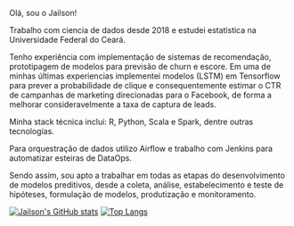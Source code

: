 Olá, sou o Jailson!

Trabalho com ciencia de dados desde 2018 e estudei estatística na Universidade Federal do Ceará.


Tenho experiência com implementação de sistemas de recomendação, prototipagem de modelos para previsão de churn e escore.
Em uma de minhas últimas experiencias implementei modelos (LSTM) em Tensorflow para prever a probabilidade de clique e consequentemente estimar o
CTR de campanhas de marketing direcionadas para o Facebook, de forma a melhorar consideravelmente a taxa de captura de leads.

Minha stack técnica inclui: R, Python, Scala e Spark, dentre outras tecnologias.

Para orquestração de dados utilizo Airflow e trabalho com Jenkins para automatizar esteiras de DataOps.

Sendo assim, sou apto a trabalhar em todas as etapas do desenvolvimento de modelos preditivos, desde a coleta, análise, estabelecimento e teste de hipóteses, formulação de modelos, produtização e monitoramento.



<script id='fiverr-seller-widget-script-ba63d1db-2daf-42a7-857e-e096ad9ba64e' src='https://widgets.fiverr.com/api/v1/seller/jailsonrodri848?widget_id=ba63d1db-2daf-42a7-857e-e096ad9ba64e' data-config='{"category_name":"Data"}' async='true' defer='true'></script>


[![Jailson's GitHub stats](https://github-readme-stats.vercel.app/api?username=jailsonrs&show_icons=true&theme=radical)](https://github.com/jailsonrs/github-readme-stats)
[![Top Langs](https://github-readme-stats.vercel.app/api/top-langs/?username=jailsonrs&show_icons=true&theme=radical)](https://github.com/jailsonrs/github-readme-stats)

